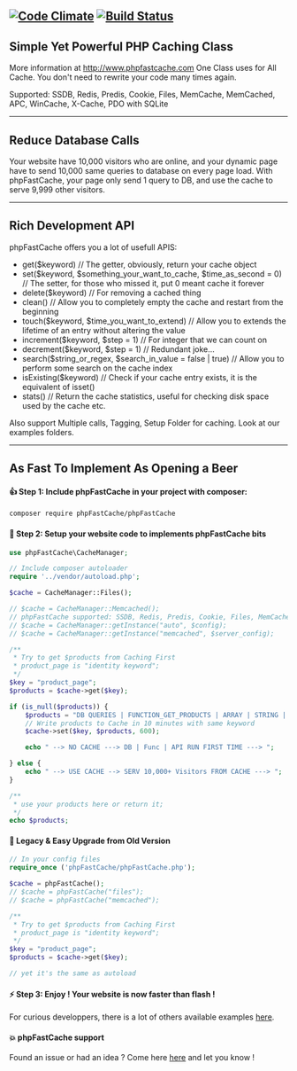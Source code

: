 [![Code Climate](https://codeclimate.com/github/PHPSocialNetwork/phpfastcache/badges/gpa.svg)](https://codeclimate.com/github/PHPSocialNetwork/phpfastcache) [![Build Status](https://travis-ci.org/PHPSocialNetwork/phpfastcache.svg?branch=final)](https://travis-ci.org/PHPSocialNetwork/phpfastcache)
---------------------------
Simple Yet Powerful PHP Caching Class
---------------------------
More information at http://www.phpfastcache.com
One Class uses for All Cache. You don't need to rewrite your code many times again.

Supported: SSDB, Redis, Predis, Cookie, Files, MemCache, MemCached, APC, WinCache, X-Cache, PDO with SQLite

---------------------------
Reduce Database Calls
---------------------------

Your website have 10,000 visitors who are online, and your dynamic page have to send 10,000 same queries to database on every page load.
With phpFastCache, your page only send 1 query to DB, and use the cache to serve 9,999 other visitors.

---------------------------
Rich Development API
---------------------------

phpFastCache offers you a lot of usefull APIS:

- get($keyword) // The getter, obviously, return your cache object
- set($keyword, $something_your_want_to_cache, $time_as_second = 0) // The setter, for those who missed it, put 0 meant cache it forever
- delete($keyword) // For removing a cached thing
- clean() // Allow you to completely empty the cache and restart from the beginning
- touch($keyword, $time_you_want_to_extend) // Allow you to extends the lifetime of an entry without altering the value
- increment($keyword, $step = 1) // For integer that we can count on
- decrement($keyword, $step = 1) // Redundant joke...
- search($string_or_regex, $search_in_value = false | true) // Allow you to perform some search on the cache index
- isExisting($keyword) // Check if your cache entry exists, it is the equivalent of isset()
- stats() // Return the cache statistics, useful for checking disk space used by the cache etc.

Also support Multiple calls, Tagging, Setup Folder for caching. Look at our examples folders.

---------------------------
As Fast To Implement As Opening a Beer
---------------------------


#### :thumbsup: Step 1: Include phpFastCache in your project with composer:


```bash
composer require phpFastCache/phpFastCache
```

#### :construction: Step 2: Setup your website code to implements phpFastCache bits
```php
use phpFastCache\CacheManager;

// Include composer autoloader
require '../vendor/autoload.php';

$cache = CacheManager::Files();

// $cache = CacheManager::Memcached();
// phpFastCache supported: SSDB, Redis, Predis, Cookie, Files, MemCache, MemCached, APC, WinCache, XCache, SQLite
// $cache = CacheManager::getInstance("auto", $config);
// $cache = CacheManager::getInstance("memcached", $server_config);

/**
 * Try to get $products from Caching First
 * product_page is "identity keyword";
 */
$key = "product_page";
$products = $cache->get($key);

if (is_null($products)) {
    $products = "DB QUERIES | FUNCTION_GET_PRODUCTS | ARRAY | STRING | OBJECTS";
    // Write products to Cache in 10 minutes with same keyword
    $cache->set($key, $products, 600);

    echo " --> NO CACHE ---> DB | Func | API RUN FIRST TIME ---> ";

} else {
    echo " --> USE CACHE --> SERV 10,000+ Visitors FROM CACHE ---> ";
}

/**
 * use your products here or return it;
 */
echo $products;

```

#### :floppy_disk: Legacy & Easy Upgrade from Old Version
```php
// In your config files
require_once ('phpFastCache/phpFastCache.php');

$cache = phpFastCache();
// $cache = phpFastCache("files");
// $cache = phpFastCache("memcached");

/**
 * Try to get $products from Caching First
 * product_page is "identity keyword";
 */
$key = "product_page";
$products = $cache->get($key);

// yet it's the same as autoload

```


#### :zap: Step 3: Enjoy ! Your website is now faster than flash !
For curious developpers, there is a lot of others available examples [here](https://github.com/khoaofgod/phpFastCache/tree/final/examples).

#### :boom: phpFastCache support
Found an issue or had an idea ? Come here [here](https://github.com/PHPSocialNetwork/phpfastcache/issues) and let you know !
